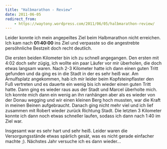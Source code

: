```yaml
---
title: "Halbmarathon - Review"
date: 2011-06-05
redirect_from:
    - https://waytony.wordpress.com/2011/06/05/halbmarathon-review/
---
```


Leider konnte ich mein angepeiltes Ziel beim Halbmarathon nicht erreichen. Ich kam nach **01:40:00** ins Ziel und verpasste so die angestrebte persöhnliche Bestzeit doch recht deutlich.

Die ersten beiden Kilometer bin ich zu schnell angegangen. Den ersten mit 4:02 doch sehr zügig, ich wollte ein paar Läufer vor mir überholen, die doch etwas langsam waren. Nach 2-3 Kilometer hatte ich dann einen guten Tritt gefunden und da ging es in die Stadt in der es sehr heiß war. Am Arnulfsplatz angekommen, hab ich mir leider beim Kopfsteinpflaster den Fuß vertreten und es dauerte ein wenig bis ich wieder einen guten Tritt hatte. Dann ging es wieder raus aus der Stadt und Marcel überholte mich. Ich konnte mich dann ein wenig an ihn ranhängen aber als es wieder von der Donau wegging und wir einen kleinen Berg hoch mussten, war die Kraft in meinen Beinen aufgebraucht. Danach ging nicht mehr viel und ich lief zusammen mit Robert wieder zurück Richtung Stadt. Die letzten 3 Kilometer konnte ich dann noch etwas schneller laufen, sodass ich dann nach 1:40 im Ziel war.

Insgesamt war es sehr hart und sehr heiß. Leider waren die Versorgungsstände etwas spärlich gesät, was es nicht gerade einfacher machte ;). Nächstes Jahr versuche ich es dann wieder...
<br><br>
